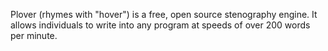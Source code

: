 Plover (rhymes with "hover") is a free, open source stenography engine. It allows individuals to write into any program at speeds of over 200 words per minute.